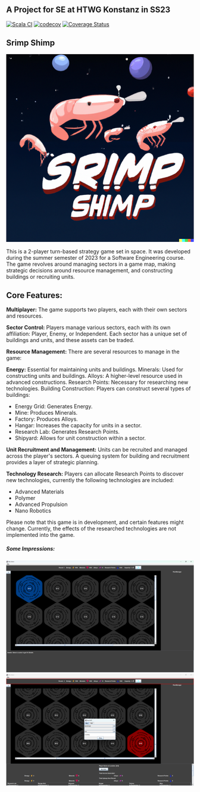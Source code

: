 ## A Project for SE at HTWG Konstanz in SS23

[![Scala CI](https://github.com/andre-koe/another-scala-game/actions/workflows/scala.yml/badge.svg?branch=development)](https://github.com/andre-koe/another-scala-game/actions/workflows/scala.yml)
[![codecov](https://codecov.io/gh/andre-koe/another-scala-game/branch/development/graph/badge.svg?token=ZBBnZJAtI2)](https://codecov.io/gh/andre-koe/another-scala-game)
[![Coverage Status](https://coveralls.io/repos/github/andre-koe/another-scala-game/badge.svg?branch=development)](https://coveralls.io/github/andre-koe/another-scala-game?branch=development)

## Srimp Shimp

![alt text](src/main/resources/images/logo.png "Logo Title")

This is a 2-player turn-based strategy game set in space. It was developed during the summer semester of 2023 for a Software Engineering course. The game revolves around managing sectors in a game map, making strategic decisions around resource management, and constructing buildings or recruiting units.

## Core Features:
**Multiplayer:** The game supports two players, each with their own sectors and resources.

**Sector Control:** Players manage various sectors, each with its own affiliation: Player, Enemy, or Independent. Each sector has a unique set of buildings and units, and these assets can be traded.

**Resource Management:** There are several resources to manage in the game:

**Energy:** Essential for maintaining units and buildings.
Minerals: Used for constructing units and buildings.
Alloys: A higher-level resource used in advanced constructions.
Research Points: Necessary for researching new technologies.
Building Construction: Players can construct several types of buildings:

- Energy Grid: Generates Energy.
- Mine: Produces Minerals.
- Factory: Produces Alloys.
- Hangar: Increases the capacity for units in a sector.
- Research Lab: Generates Research Points.
- Shipyard: Allows for unit construction within a sector.

**Unit Recruitment and Management:** Units can be recruited and managed across the player's sectors. A queuing system for building and recruitment provides a layer of strategic planning.

**Technology Research:** Players can allocate Research Points to discover new technologies, currently the following technologies are included:

- Advanced Materials
- Polymer
- Advanced Propulsion
- Nano Robotics

Please note that this game is in development, and certain features might change. Currently, the effects of the researched technologies are not implemented into the game. 

##### Some Impressions:

![alt text](src/main/resources/images/2023-06-25_19h47_03.png "Start Screen")
![alt text](src/main/resources/images/2023-06-25_20h01_28.png "Red Player turn with Buy/Sell modal open")